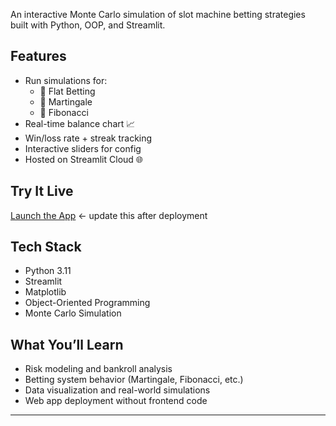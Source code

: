 

An interactive Monte Carlo simulation of slot machine betting strategies built with Python, OOP, and Streamlit.

##  Features

- Run simulations for:
  - 🎯 Flat Betting
  - 🔁 Martingale
  - 🔺 Fibonacci
- Real-time balance chart 📈
- Win/loss rate + streak tracking
- Interactive sliders for config
- Hosted on Streamlit Cloud 🌐

##  Try It Live
 [Launch the App](https://yourusername-yourrepo.streamlit.app) ← update this after deployment

##  Tech Stack
- Python 3.11
- Streamlit
- Matplotlib
- Object-Oriented Programming
- Monte Carlo Simulation

##  What You’ll Learn
- Risk modeling and bankroll analysis
- Betting system behavior (Martingale, Fibonacci, etc.)
- Data visualization and real-world simulations
- Web app deployment without frontend code

---